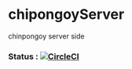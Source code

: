 # chipongoyServer
chinpongoy server side

### Status : [![CircleCI](https://circleci.com/gh/lordrio/chipongoyServer.svg?style=svg)](https://circleci.com/gh/lordrio/chipongoyServer)